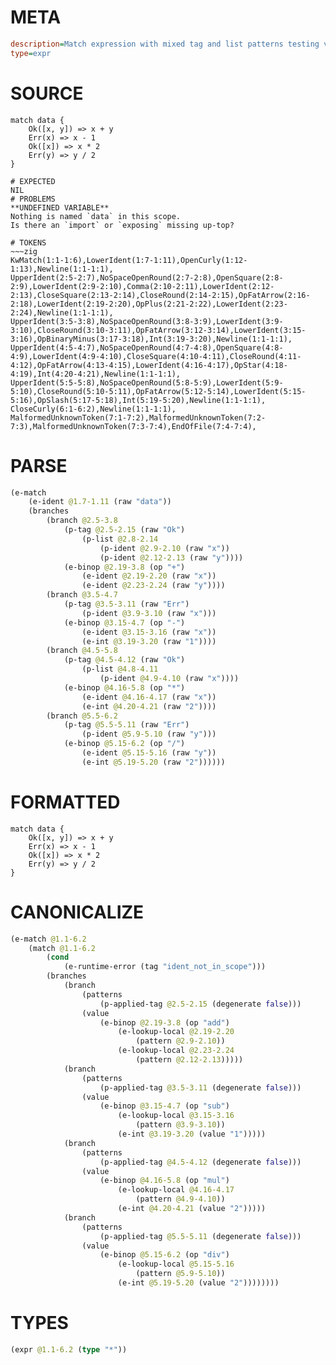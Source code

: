 # META
~~~ini
description=Match expression with mixed tag and list patterns testing variable scoping
type=expr
~~~
# SOURCE
~~~roc
match data {
    Ok([x, y]) => x + y
    Err(x) => x - 1
    Ok([x]) => x * 2
    Err(y) => y / 2
}
~~~
~~~
# EXPECTED
NIL
# PROBLEMS
**UNDEFINED VARIABLE**
Nothing is named `data` in this scope.
Is there an `import` or `exposing` missing up-top?

# TOKENS
~~~zig
KwMatch(1:1-1:6),LowerIdent(1:7-1:11),OpenCurly(1:12-1:13),Newline(1:1-1:1),
UpperIdent(2:5-2:7),NoSpaceOpenRound(2:7-2:8),OpenSquare(2:8-2:9),LowerIdent(2:9-2:10),Comma(2:10-2:11),LowerIdent(2:12-2:13),CloseSquare(2:13-2:14),CloseRound(2:14-2:15),OpFatArrow(2:16-2:18),LowerIdent(2:19-2:20),OpPlus(2:21-2:22),LowerIdent(2:23-2:24),Newline(1:1-1:1),
UpperIdent(3:5-3:8),NoSpaceOpenRound(3:8-3:9),LowerIdent(3:9-3:10),CloseRound(3:10-3:11),OpFatArrow(3:12-3:14),LowerIdent(3:15-3:16),OpBinaryMinus(3:17-3:18),Int(3:19-3:20),Newline(1:1-1:1),
UpperIdent(4:5-4:7),NoSpaceOpenRound(4:7-4:8),OpenSquare(4:8-4:9),LowerIdent(4:9-4:10),CloseSquare(4:10-4:11),CloseRound(4:11-4:12),OpFatArrow(4:13-4:15),LowerIdent(4:16-4:17),OpStar(4:18-4:19),Int(4:20-4:21),Newline(1:1-1:1),
UpperIdent(5:5-5:8),NoSpaceOpenRound(5:8-5:9),LowerIdent(5:9-5:10),CloseRound(5:10-5:11),OpFatArrow(5:12-5:14),LowerIdent(5:15-5:16),OpSlash(5:17-5:18),Int(5:19-5:20),Newline(1:1-1:1),
CloseCurly(6:1-6:2),Newline(1:1-1:1),
MalformedUnknownToken(7:1-7:2),MalformedUnknownToken(7:2-7:3),MalformedUnknownToken(7:3-7:4),EndOfFile(7:4-7:4),
~~~
# PARSE
~~~clojure
(e-match
	(e-ident @1.7-1.11 (raw "data"))
	(branches
		(branch @2.5-3.8
			(p-tag @2.5-2.15 (raw "Ok")
				(p-list @2.8-2.14
					(p-ident @2.9-2.10 (raw "x"))
					(p-ident @2.12-2.13 (raw "y"))))
			(e-binop @2.19-3.8 (op "+")
				(e-ident @2.19-2.20 (raw "x"))
				(e-ident @2.23-2.24 (raw "y"))))
		(branch @3.5-4.7
			(p-tag @3.5-3.11 (raw "Err")
				(p-ident @3.9-3.10 (raw "x")))
			(e-binop @3.15-4.7 (op "-")
				(e-ident @3.15-3.16 (raw "x"))
				(e-int @3.19-3.20 (raw "1"))))
		(branch @4.5-5.8
			(p-tag @4.5-4.12 (raw "Ok")
				(p-list @4.8-4.11
					(p-ident @4.9-4.10 (raw "x"))))
			(e-binop @4.16-5.8 (op "*")
				(e-ident @4.16-4.17 (raw "x"))
				(e-int @4.20-4.21 (raw "2"))))
		(branch @5.5-6.2
			(p-tag @5.5-5.11 (raw "Err")
				(p-ident @5.9-5.10 (raw "y")))
			(e-binop @5.15-6.2 (op "/")
				(e-ident @5.15-5.16 (raw "y"))
				(e-int @5.19-5.20 (raw "2"))))))
~~~
# FORMATTED
~~~roc
match data {
	Ok([x, y]) => x + y
	Err(x) => x - 1
	Ok([x]) => x * 2
	Err(y) => y / 2
}
~~~
# CANONICALIZE
~~~clojure
(e-match @1.1-6.2
	(match @1.1-6.2
		(cond
			(e-runtime-error (tag "ident_not_in_scope")))
		(branches
			(branch
				(patterns
					(p-applied-tag @2.5-2.15 (degenerate false)))
				(value
					(e-binop @2.19-3.8 (op "add")
						(e-lookup-local @2.19-2.20
							(pattern @2.9-2.10))
						(e-lookup-local @2.23-2.24
							(pattern @2.12-2.13)))))
			(branch
				(patterns
					(p-applied-tag @3.5-3.11 (degenerate false)))
				(value
					(e-binop @3.15-4.7 (op "sub")
						(e-lookup-local @3.15-3.16
							(pattern @3.9-3.10))
						(e-int @3.19-3.20 (value "1")))))
			(branch
				(patterns
					(p-applied-tag @4.5-4.12 (degenerate false)))
				(value
					(e-binop @4.16-5.8 (op "mul")
						(e-lookup-local @4.16-4.17
							(pattern @4.9-4.10))
						(e-int @4.20-4.21 (value "2")))))
			(branch
				(patterns
					(p-applied-tag @5.5-5.11 (degenerate false)))
				(value
					(e-binop @5.15-6.2 (op "div")
						(e-lookup-local @5.15-5.16
							(pattern @5.9-5.10))
						(e-int @5.19-5.20 (value "2"))))))))
~~~
# TYPES
~~~clojure
(expr @1.1-6.2 (type "*"))
~~~
